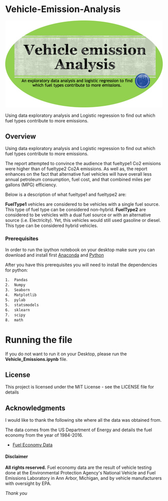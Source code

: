 # Vehicle-Emission-Analysis

![Alt image](https://github.com/PauloRlopez/Vehicle-Emission-Analysis/blob/master/images/emmi-oval.png?raw="emmi-oval")


Using data exploratory analysis and Logistic regression to find out which fuel types contribute to more emissions.

## Overview

Using data exploratory analysis and Logistic regression to find out which fuel types contribute to more emissions.

The report attempted to convince the audience that fueltype1 Co2 emisions were higher than of fueltype2 Co2A emissions. As well as, the report enhances on the fact that alternative fuel vehicles will have overall less annual petroleum consumption, fuel cost, and that combined miles per gallons (MPG) efficiency.

Below is a description of what fueltype1 and fueltype2 are:

**FuelType1** vehicles are considered to be vehicles with a single fuel source. This type of fuel type can be considered non-hybrid.
**FuelType2** are considered to be vehicles with a dual fuel source or with an alternative source (i.e. Electricity). Yet, this vehicles would still used gasoline or diesel. This type can be considered hybrid vehicles.



### Prerequisites

In order to run the ipython notebook on your desktop make sure you can download and install first [Anaconda](https://www.continuum.io/downloads) and [Python](https://www.python.org/downloads/)

After you have this prerequisites you will need to install the dependencies for python:

```
1.  Pandas
2.  Numpy
3.  Seaborn
4.  Matplotlib
5.  pylab
5.  statsmodels
6.  sklearn
7.  scipy
8.  math

```

# Running the file

If you do not want to run it on your Desktop, please run the **Vehicle_Emissions.ipynb** file.

## License

This project is licensed under the MIT License - see the LICENSE file for details

## Acknowledgments

I would like to thank the following site where all the data was obtained from.

The data comes from the US Department of Energy and details the fuel economy from the year of 1984-2016.

* [Fuel Economy Data](https://www.fueleconomy.gov/feg/download.shtml)


#### Disclaimer

**All rights reserved.**
Fuel economy data are the result of vehicle testing done at the Environmental Protection Agency's National Vehicle and Fuel Emissions Laboratory in Ann Arbor, Michigan, and by vehicle manufacturers with oversight by EPA.


*Thank you*
